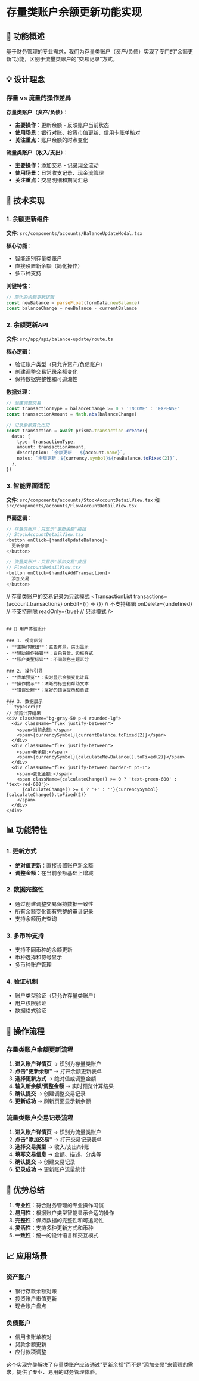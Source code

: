 # 存量类账户余额更新功能实现

## 🎯 功能概述

基于财务管理的专业需求，我们为存量类账户（资产/负债）实现了专门的"余额更新"功能，区别于流量类账户的"交易记录"方式。

## 💡 设计理念

### 存量 vs 流量的操作差异

**存量类账户（资产/负债）**：

- **主要操作**：更新余额 - 反映账户当前状态
- **使用场景**：银行对账、投资市值更新、信用卡账单核对
- **关注重点**：账户余额的时点变化

**流量类账户（收入/支出）**：

- **主要操作**：添加交易 - 记录现金流动
- **使用场景**：日常收支记录、现金流管理
- **关注重点**：交易明细和期间汇总

## 🔧 技术实现

### 1. 余额更新组件

**文件**: `src/components/accounts/BalanceUpdateModal.tsx`

**核心功能**：

- 智能识别存量类账户
- 直接设置新余额（简化操作）
- 多币种支持

**关键特性**：

```typescript
// 简化的余额更新逻辑
const newBalance = parseFloat(formData.newBalance)
const balanceChange = newBalance - currentBalance
```

### 2. 余额更新API

**文件**: `src/app/api/balance-update/route.ts`

**核心逻辑**：

- 验证账户类型（只允许资产/负债账户）
- 创建调整交易记录余额变化
- 保持数据完整性和可追溯性

**数据处理**：

```typescript
// 创建调整交易
const transactionType = balanceChange >= 0 ? 'INCOME' : 'EXPENSE'
const transactionAmount = Math.abs(balanceChange)

// 记录余额变化历史
const transaction = await prisma.transaction.create({
  data: {
    type: transactionType,
    amount: transactionAmount,
    description: `余额更新 - ${account.name}`,
    notes: `余额更新：${currency.symbol}${newBalance.toFixed(2)}`,
  },
})
```

### 3. 智能界面适配

**文件**: `src/components/accounts/StockAccountDetailView.tsx` 和
`src/components/accounts/FlowAccountDetailView.tsx`

**界面逻辑**：

```typescript
// 存量类账户：只显示"更新余额"按钮
// StockAccountDetailView.tsx
<button onClick={handleUpdateBalance}>
  更新余额
</button>

// 流量类账户：只显示"添加交易"按钮
// FlowAccountDetailView.tsx
<button onClick={handleAddTransaction}>
  添加交易
</button>
```

// 存量类账户的交易记录为只读模式 <TransactionList transactions={account.transactions} onEdit={() =>
{}} // 不支持编辑 onDelete={undefined} // 不支持删除 readOnly={true} // 只读模式 />

````

## 🎨 用户体验设计

### 1. 视觉区分
- **主操作按钮**：蓝色背景，突出显示
- **辅助操作按钮**：白色背景，边框样式
- **账户类型标识**：不同颜色主题区分

### 2. 操作引导
- **表单预览**：实时显示余额变化计算
- **操作提示**：清晰的标签和帮助文本
- **错误处理**：友好的错误提示和验证

### 3. 数据展示
```typescript
// 预览计算结果
<div className="bg-gray-50 p-4 rounded-lg">
  <div className="flex justify-between">
    <span>当前余额:</span>
    <span>{currencySymbol}{currentBalance.toFixed(2)}</span>
  </div>
  <div className="flex justify-between">
    <span>新余额:</span>
    <span>{currencySymbol}{calculateNewBalance().toFixed(2)}</span>
  </div>
  <div className="flex justify-between border-t pt-1">
    <span>变化金额:</span>
    <span className={calculateChange() >= 0 ? 'text-green-600' : 'text-red-600'}>
      {calculateChange() >= 0 ? '+' : ''}{currencySymbol}{calculateChange().toFixed(2)}
    </span>
  </div>
</div>
````

## 📊 功能特性

### 1. 更新方式

- **绝对值更新**：直接设置账户新余额
- **调整金额**：在当前余额基础上增减

### 2. 数据完整性

- 通过创建调整交易保持数据一致性
- 所有余额变化都有完整的审计记录
- 支持余额历史查询

### 3. 多币种支持

- 支持不同币种的余额更新
- 币种选择和符号显示
- 多币种账户管理

### 4. 验证机制

- 账户类型验证（只允许存量类账户）
- 用户权限验证
- 数据格式验证

## 🔄 操作流程

### 存量类账户余额更新流程

1. **进入账户详情页** → 识别为存量类账户
2. **点击"更新余额"** → 打开余额更新表单
3. **选择更新方式** → 绝对值或调整金额
4. **输入新余额/调整金额** → 实时预览计算结果
5. **确认提交** → 创建调整交易记录
6. **更新成功** → 刷新页面显示新余额

### 流量类账户交易记录流程

1. **进入账户详情页** → 识别为流量类账户
2. **点击"添加交易"** → 打开交易记录表单
3. **选择交易类型** → 收入/支出/转账
4. **填写交易信息** → 金额、描述、分类等
5. **确认提交** → 创建交易记录
6. **记录成功** → 更新账户流量统计

## 🚀 优势总结

1. **专业性**：符合财务管理的专业操作习惯
2. **易用性**：根据账户类型智能显示合适的操作
3. **完整性**：保持数据的完整性和可追溯性
4. **灵活性**：支持多种更新方式和币种
5. **一致性**：统一的设计语言和交互模式

## 📈 应用场景

### 资产账户

- 银行存款余额对账
- 投资账户市值更新
- 现金账户盘点

### 负债账户

- 信用卡账单核对
- 贷款余额更新
- 应付款项调整

这个实现完美解决了存量类账户应该通过"更新余额"而不是"添加交易"来管理的需求，提供了专业、易用的财务管理体验。

